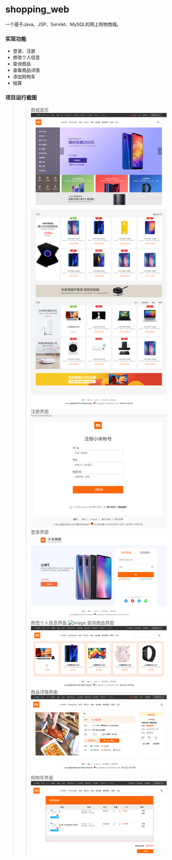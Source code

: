 # shopping_web

一个基于Java、JSP、Servlet、MySQL的网上购物商城。

### 实现功能
* 登录、注册
* 修改个人信息
* 查询商品
* 查看商品详情
* 添加购物车
* 结算

### 项目运行截图
>>商城首页
![image](https://github.com/Redxym/-web-/blob/master/readmeImg/index.png)
>>注册界面
![image](https://github.com/Redxym/-web-/blob/master/readmeImg/register.png)
>>登录界面
![image](https://github.com/Redxym/-web-/blob/master/readmeImg/login.png)
>>修改个人信息界面
![image](https://github.com/Redxym/-web-/blob/master/readmeImg/updataInfro.png)
>>查询商品界面
![image](https://github.com/Redxym/-web-/blob/master/readmeImg/search.png)
>>商品详情界面
![image](https://github.com/Redxym/-web-/blob/master/readmeImg/goods_detail.png)
>>购物车界面
![image](https://github.com/Redxym/-web-/blob/master/readmeImg/cart.png)
